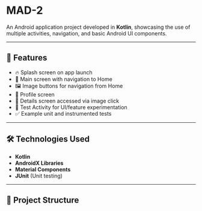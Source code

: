 # MAD-2

An Android application project developed in **Kotlin**, showcasing the use of multiple activities, navigation, and basic Android UI components.

---

## 🚀 Features

- 🔥 Splash screen on app launch  
- 🧭 Main screen with navigation to Home  
- 🖼️ Image buttons for navigation from Home  
- 👤 Profile screen  
- 📄 Details screen accessed via image click  
- 🧪 Test Activity for UI/feature experimentation  
- ✅ Example unit and instrumented tests

---

## 🛠 Technologies Used

- **Kotlin**
- **AndroidX Libraries**
- **Material Components**
- **JUnit** (Unit testing)

---

## 📁 Project Structure

